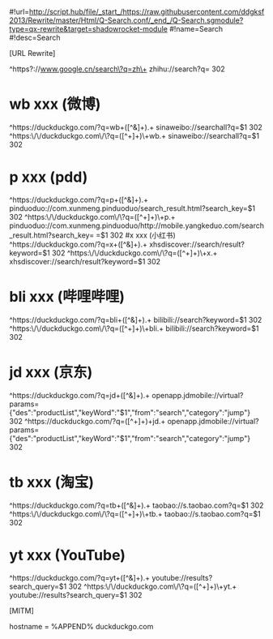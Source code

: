 #!url=http://script.hub/file/_start_/https://raw.githubusercontent.com/ddgksf2013/Rewrite/master/Html/Q-Search.conf/_end_/Q-Search.sgmodule?type=qx-rewrite&target=shadowrocket-module
#!name=Search
#!desc=Search

[URL Rewrite]

^https?://www.google.cn/search\?q=zh\+ zhihu://search?q= 302

# wb    xxx (微博)
^https:\/\/duckduckgo.com\/\?q=wb\+([^&]+).+ sinaweibo://searchall?q=$1 302 
^https:\/\/duckduckgo.com\/\?q=([^+]+)\+wb.+ sinaweibo://searchall?q=$1 302 
# p    xxx (pdd)
^https:\/\/duckduckgo.com\/\?q=p\+([^&]+).+ pinduoduo://com.xunmeng.pinduoduo/search_result.html?search_key=$1 302 
^https:\/\/duckduckgo.com\/\?q=([^+]+)\+p.+ pinduoduo://com.xunmeng.pinduoduo/http://mobile.yangkeduo.com/search_result.html?search_key= =$1 302 
#x    xxx (小红书)
^https:\/\/duckduckgo.com\/\?q=x\+([^&]+).+ xhsdiscover://search/result?keyword=$1 302 
^https:\/\/duckduckgo.com\/\?q=([^+]+)\+x.+ xhsdiscover://search/result?keyword=$1 302 
# bli xxx (哔哩哔哩)
^https:\/\/duckduckgo.com\/\?q=bli\+([^&]+).+ bilibili://search?keyword=$1 302
^https:\/\/duckduckgo.com\/\?q=([^+]+)\+bli.+ bilibili://search?keyword=$1 302
# jd  xxx (京东)
^https:\/\/duckduckgo.com\/\?q=jd\+([^&]+).+ openapp.jdmobile://virtual?params={"des":"productList","keyWord":"$1","from":"search","category":"jump"} 302
^https:\/\/duckduckgo.com\/\?q=([^+]+)\+jd.+ openapp.jdmobile://virtual?params={"des":"productList","keyWord":"$1","from":"search","category":"jump"} 302
# tb  xxx (淘宝)
^https:\/\/duckduckgo.com\/\?q=tb\+([^&]+).+ taobao://s.taobao.com?q=$1 302
^https:\/\/duckduckgo.com\/\?q=([^+]+)\+tb.+ taobao://s.taobao.com?q=$1 302
# yt  xxx (YouTube)
^https:\/\/duckduckgo.com\/\?q=yt\+([^&]+).+ youtube://results?search_query=$1 302
^https:\/\/duckduckgo.com\/\?q=([^+]+)\+yt.+ youtube://results?search_query=$1 302

[MITM]

hostname = %APPEND% duckduckgo.com
